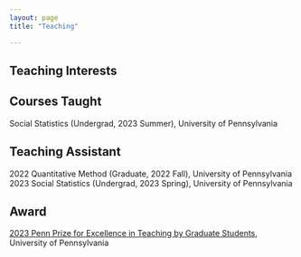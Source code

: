 ```yaml
---
layout: page
title: "Teaching"

---
```


## Teaching Interests


## Courses Taught
Social Statistics (Undergrad, 2023 Summer), University of Pennsylvania  

## Teaching Assistant
2022 Quantitative Method (Graduate, 2022 Fall), University of Pennsylvania  
2023 Social Statistics (Undergrad, 2023 Spring), University of Pennsylvania  

## Award
[2023 Penn Prize for Excellence in Teaching by Graduate Students](https://provost.upenn.edu/teaching-at-penn/penn-ta-prize), University of Pennsylvania
